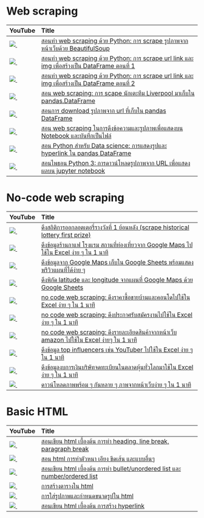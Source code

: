 # Web scraping
| YouTube                                                                                                     | Title                                                                                                                                         |
|:------------------------------------------------------------------------------------------------------------|:----------------------------------------------------------------------------------------------------------------------------------------------|
| <a href=https://youtu.be/8S3RjNE6U4E><img src=https://i.ytimg.com/vi/8S3RjNE6U4E/mqdefault.jpg />&nbsp;</a> | <a href="https://youtu.be/8S3RjNE6U4E">สอนทำ web scraping ด้วย Python: การ scrape รูปภาพจากหน้าเว็บด้วย BeautifulSoup</a>                          |
| <a href=https://youtu.be/e3ngA0uGcDY><img src=https://i.ytimg.com/vi/e3ngA0uGcDY/mqdefault.jpg />&nbsp;</a> | <a href="https://youtu.be/e3ngA0uGcDY">สอนทำ web scraping ด้วย Python: การ scrape url link และ img เพื่อสร้างเป็น DataFrame ตอนที่ 1</a>             |
| <a href=https://youtu.be/7Qv6IpWFYFg><img src=https://i.ytimg.com/vi/7Qv6IpWFYFg/mqdefault.jpg />&nbsp;</a> | <a href="https://youtu.be/7Qv6IpWFYFg">สอนทำ web scraping ด้วย Python: การ scrape url link และ img เพื่อสร้างเป็น DataFrame ตอนที่ 2</a>             |
| <a href=https://youtu.be/Y-_t5Hll09I><img src=https://i.ytimg.com/vi/Y-_t5Hll09I/mqdefault.jpg />&nbsp;</a> | <a href="https://youtu.be/Y-_t5Hll09I">สอน web scraping: การ scape นักเตะทีม Liverpool มาเก็บใน pandas.DataFrame</a>                             |
| <a href=https://youtu.be/Okc0TwCvZD4><img src=https://i.ytimg.com/vi/Okc0TwCvZD4/mqdefault.jpg />&nbsp;</a> | <a href="https://youtu.be/Okc0TwCvZD4">สอนการ download รูปภาพจาก url ที่เก็บใน pandas DataFrame</a>                                               |
| <a href=https://youtu.be/vnF1L-YYdN8><img src=https://i.ytimg.com/vi/vnF1L-YYdN8/mqdefault.jpg />&nbsp;</a> | <a href="https://youtu.be/vnF1L-YYdN8">สอน web scraping ในการดึงข้อความและรูปภาพเพื่อแสดงบน Notebook และบันทึกเป็นไฟล์</a>                             |
| <a href=https://youtu.be/z120LhX8tmI><img src=https://i.ytimg.com/vi/z120LhX8tmI/mqdefault.jpg />&nbsp;</a> | <a href="https://youtu.be/z120LhX8tmI">สอน Python สำหรับ Data science: การแสดงรูปและ hyperlink ใน pandas DataFrame</a>                           |
| <a href=https://youtu.be/RvjFTz_JTUQ><img src=https://i.ytimg.com/vi/RvjFTz_JTUQ/mqdefault.jpg />&nbsp;</a> | <a href="https://youtu.be/RvjFTz_JTUQ">สอนไพธอน Python 3: การดาวน์โหลดรูปภาพจาก URL เพื่อแสดงผลบน jupyter notebook</a>                            |

# No-code web scraping
| YouTube                                                                                                     | Title                                                                                                                       |
|:------------------------------------------------------------------------------------------------------------|:----------------------------------------------------------------------------------------------------------------------------|
| <a href=https://youtu.be/nxx4-bPGtVU><img src=https://i.ytimg.com/vi/nxx4-bPGtVU/mqdefault.jpg />&nbsp;</a> | <a href="https://youtu.be/nxx4-bPGtVU">ดึงสถิติการออกลอตเตอรี่รางวัลที่ 1 ย้อนหลัง (scrape historical lottery first prize)</a>        |
| <a href=https://youtu.be/vS_7WT_1jqQ><img src=https://i.ytimg.com/vi/vS_7WT_1jqQ/mqdefault.jpg />&nbsp;</a> | <a href="https://youtu.be/vS_7WT_1jqQ">ดึงข้อมูลร้านกาแฟ โรงแรม สถานที่ท่องเที่ยวจาก Google Maps ไปใช้ใน Excel ง่าย ๆ ใน 1 นาที</a>     |
| <a href=https://youtu.be/oM25BopVywY><img src=https://i.ytimg.com/vi/oM25BopVywY/mqdefault.jpg />&nbsp;</a> | <a href="https://youtu.be/oM25BopVywY">ดึงข้อมูลจาก Google Maps เก็บใน Google Sheets พร้อมแสดงพรีวิวแผนที่ได้ง่าย ๆ</a>                |
| <a href=https://youtu.be/XtRKZvEJiMo><img src=https://i.ytimg.com/vi/XtRKZvEJiMo/mqdefault.jpg />&nbsp;</a> | <a href="https://youtu.be/XtRKZvEJiMo">ดึงพิกัด latitude และ longitude จากแผนที่ Google Maps ด้วย Google Sheets</a>               |
| <a href=https://youtu.be/-EBpgKMUGb0><img src=https://i.ytimg.com/vi/-EBpgKMUGb0/mqdefault.jpg />&nbsp;</a> | <a href="https://youtu.be/-EBpgKMUGb0">no code web scraping: ดึงราคาซื้อขายบ้านและคอนโดไปใช้ใน Excel ง่าย ๆ ใน 1 นาที</a>          |
| <a href=https://youtu.be/BGdq9BeguDM><img src=https://i.ytimg.com/vi/BGdq9BeguDM/mqdefault.jpg />&nbsp;</a> | <a href="https://youtu.be/BGdq9BeguDM">no code web scraping: ดึงประกาศรับสมัครงานไปใช้ใน Excel ง่าย ๆ ใน 1 นาที</a>               |
| <a href=https://youtu.be/iwCL6Ssbuds><img src=https://i.ytimg.com/vi/iwCL6Ssbuds/mqdefault.jpg />&nbsp;</a> | <a href="https://youtu.be/iwCL6Ssbuds">no code web scraping: ดึงรายละเอียดสินค้าจากหน้าเว็บ amazon ไปใช้ใน Excel ง่ายๆ ใน 1 นาที</a> |
| <a href=https://youtu.be/szz-pRz7QTU><img src=https://i.ytimg.com/vi/szz-pRz7QTU/mqdefault.jpg />&nbsp;</a> | <a href="https://youtu.be/szz-pRz7QTU">ดึงข้อมูล top influencers เช่น YouTuber ไปใช้ใน Excel ง่าย ๆ ใน 1 นาที</a>                  |
| <a href=https://youtu.be/zDFb4n4BUdc><img src=https://i.ytimg.com/vi/zDFb4n4BUdc/mqdefault.jpg />&nbsp;</a> | <a href="https://youtu.be/zDFb4n4BUdc">ดึงข้อมูลงบการเงินบริษัทจดทะเบียนในตลาดหุ้นทั่วโลกมาใช้ใน Excel ง่าย ๆ ใน 1 นาที</a>               |
| <a href=https://youtu.be/fVsMjyeMnjM><img src=https://i.ytimg.com/vi/fVsMjyeMnjM/mqdefault.jpg />&nbsp;</a> | <a href="https://youtu.be/fVsMjyeMnjM">ดาวน์โหลดภาพพร้อม ๆ กันหลาย ๆ ภาพจากหน้าเว็บง่าย ๆ ใน 1 นาที</a>                            |

# Basic HTML

| YouTube                                                                                                     | Title                                                                                                                                         |
|:------------------------------------------------------------------------------------------------------------|:----------------------------------------------------------------------------------------------------------------------------------------------|
| <a href=https://youtu.be/xYwY_wbgL9M><img src=https://i.ytimg.com/vi/xYwY_wbgL9M/mqdefault.jpg />&nbsp;</a> | <a href="https://youtu.be/xYwY_wbgL9M">สอนเขียน html เบื้องต้น การทำ heading, line break, paragraph break</a>                   |
| <a href=https://youtu.be/_9q5orlaUWA><img src=https://i.ytimg.com/vi/_9q5orlaUWA/mqdefault.jpg />&nbsp;</a> | <a href="https://youtu.be/_9q5orlaUWA">สอน html การทำตัวหนา เอียง ขีดเส้น และแบบอื่นๆ</a>                                         |
| <a href=https://youtu.be/oKokVLTDgtw><img src=https://i.ytimg.com/vi/oKokVLTDgtw/mqdefault.jpg />&nbsp;</a> | <a href="https://youtu.be/oKokVLTDgtw">สอนเขียน html เบื้องต้น การทำ bullet/unordered list และ number/ordered list</a>          |
| <a href=https://youtu.be/tMpgkxSaHQc><img src=https://i.ytimg.com/vi/tMpgkxSaHQc/mqdefault.jpg />&nbsp;</a> | <a href="https://youtu.be/tMpgkxSaHQc">การสร้างตารางใน html</a>                                                              |
| <a href=https://youtu.be/wALP1FaiFPY><img src=https://i.ytimg.com/vi/wALP1FaiFPY/mqdefault.jpg />&nbsp;</a> | <a href="https://youtu.be/wALP1FaiFPY">การใส่รูปภาพและกำหนดขนาดรูปใน html</a>                                                  |
| <a href=https://youtu.be/WAeHXOswfiU><img src=https://i.ytimg.com/vi/WAeHXOswfiU/mqdefault.jpg />&nbsp;</a> | <a href="https://youtu.be/WAeHXOswfiU">สอนเขียน html เบื้องต้น การสร้าง hyperlink</a>                                            |
